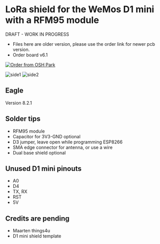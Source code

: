 # LoRa shield for the WeMos D1 mini with a RFM95 module

DRAFT - WORK IN PROGRESS

 * Files here are older version, please use the order link for newer pcb version.
 * Order board v6.1

 <a href="https://oshpark.com/shared_projects/X4cLxyim"><img src="https://oshpark.com/assets/badge-5b7ec47045b78aef6eb9d83b3bac6b1920de805e9a0c227658eac6e19a045b9c.png" alt="Order from OSH Park"></img></a>

![side1](https://644db4de3505c40a0444-327723bce298e3ff5813fb42baeefbaa.ssl.cf1.rackcdn.com/4609c1cda8303d34b11222b2f15961cb.png)
![side2](https://644db4de3505c40a0444-327723bce298e3ff5813fb42baeefbaa.ssl.cf1.rackcdn.com/aa6c3c8b0df6ad750b2a29e0ed36b6e5.png)

## Eagle 

Version 8.2.1

## Solder tips

 * RFM95 module
 * Capacitor for 3V3-GND optional
 * D3 jumper, leave open while programming ESP8266
 * SMA edge connector for antenna, or use a wire
 * Dual base shield optional
 
## Unused D1 mini pinouts

 * A0
 * D4
 * TX, RX
 * RST
 * 5V
 
 ## Credits are pending

 * Maarten things4u
 * D1 mini shield template
 
